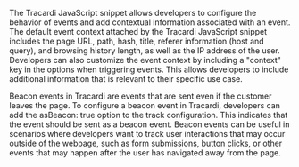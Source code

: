 The Tracardi JavaScript snippet allows developers to configure the behavior of events and add contextual information associated with an event. The default event context attached by the Tracardi JavaScript snippet includes the page URL, path, hash, title, referer information (host and query), and browsing history length, as well as the IP address of the user. Developers can also customize the event context by including a "context" key in the options when triggering events. This allows developers to include additional information that is relevant to their specific use case. 

Beacon events in Tracardi are events that are sent even if the customer leaves the page. To configure a beacon event in Tracardi, developers can add the asBeacon: true option to the track configuration. This indicates that the event should be sent as a beacon event. Beacon events can be useful in scenarios where developers want to track user interactions that may occur outside of the webpage, such as form submissions, button clicks, or other events that may happen after the user has navigated away from the page.